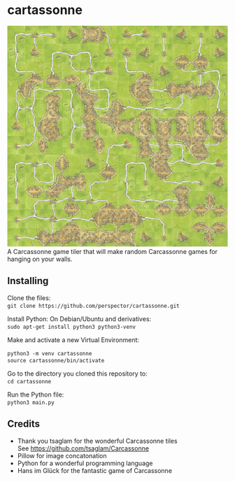 # cartassonne
![Screenshot](screenshot.png)
A Carcassonne game tiler that will make random Carcassonne games for hanging on your walls.
## Installing
Clone the files:\
`git clone https://github.com/perspector/cartassonne.git`

Install Python:
On Debian/Ubuntu and derivatives:\
`sudo apt-get install python3 python3-venv`

Make and activate a new Virtual Environment:
```
python3 -m venv cartassonne
source cartassonne/bin/activate
```

Go to the directory you cloned this repository to:\
`cd cartassonne`

Run the Python file:\
`python3 main.py`

## Credits
* Thank you tsaglam for the wonderful Carcassonne tiles\
  See https://github.com/tsaglam/Carcassonne
* Pillow for image concatonation
* Python for a wonderful programming language
* Hans im Glück for the fantastic game of Carcassonne
